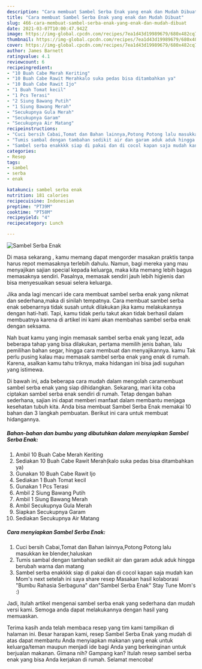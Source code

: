 ```yaml
---
description: "Cara membuat Sambel Serba Enak yang enak dan Mudah Dibuat"
title: "Cara membuat Sambel Serba Enak yang enak dan Mudah Dibuat"
slug: 466-cara-membuat-sambel-serba-enak-yang-enak-dan-mudah-dibuat
date: 2021-03-07T10:00:47.942Z
image: https://img-global.cpcdn.com/recipes/7ea1d43d19989679/680x482cq70/sambel-serba-enak-foto-resep-utama.jpg
thumbnail: https://img-global.cpcdn.com/recipes/7ea1d43d19989679/680x482cq70/sambel-serba-enak-foto-resep-utama.jpg
cover: https://img-global.cpcdn.com/recipes/7ea1d43d19989679/680x482cq70/sambel-serba-enak-foto-resep-utama.jpg
author: James Barnett
ratingvalue: 4.1
reviewcount: 6
recipeingredient:
- "10 Buah Cabe Merah Keriting"
- "10 Buah Cabe Rawit Merahkalo suka pedas bisa ditambahkan ya"
- "10 Buah Cabe Rawit Ijo"
- "1 Buah Tomat kecil"
- "1 Pcs Terasi"
- "2 Siung Bawang Putih"
- "1 Siung Bawang Merah"
- "Secukupnya Gula Merah"
- "Secukupnya Garam"
- "Secukupnya Air Matang"
recipeinstructions:
- "Cuci bersih Cabai,Tomat dan Bahan lainnya,Potong Potong lalu masukkan ke blender,haluskan"
- "Tumis sambal dengan tambahan sedikit air dan garam aduk aduk hingga berubah warna dan matang"
- "Sambel serba enakkkk siap di pakai dan di cocol kapan saja mudah kan Mom&#39;s next setelah ini saya share resep Masakan hasil kolaborasi &#34;Bumbu Rahasia Serbaguna&#34; dan&#34;Sambel Serba Enak&#34; Stay Tune Mom&#39;s :)"
categories:
- Resep
tags:
- sambel
- serba
- enak

katakunci: sambel serba enak 
nutrition: 181 calories
recipecuisine: Indonesian
preptime: "PT39M"
cooktime: "PT58M"
recipeyield: "4"
recipecategory: Lunch

---
```



![Sambel Serba Enak](https://img-global.cpcdn.com/recipes/7ea1d43d19989679/680x482cq70/sambel-serba-enak-foto-resep-utama.jpg)

Di masa  sekarang , kamu memang dapat mengorder masakan praktis tanpa harus repot memasaknya terlebih dahulu. Namun, bagi mereka yang mau menyajikan sajian special kepada keluarga, maka kita memang lebih bagus memasaknya sendiri. Pasalnya, memasak sendiri jauh lebih higienis dan bisa menyesuaikan sesuai selera keluarga.

Jika anda lagi mencari ide cara membuat sambel serba enak yang nikmat dan sederhana,maka di sinilah tempatnya. Cara membuat sambel serba enak  sebenarnya tidak susah untuk dilakukan jika kamu melakukannya dengan hati-hati. Tapi, kamu tidak perlu takut akan tidak berhasil dalam membuatnya 
karena di artikel ini kami akan membahas sambel serba enak dengan seksama.  



Nah buat kamu yang ingin memasak sambel serba enak yang lezat, ada beberapa tahap yang bisa dilakukan, pertama memilih jenis bahan, lalu pemilihan bahan segar, hingga cara membuat dan menyajikannya. kamu Tak perlu pusing kalau mau memasak sambel serba enak yang enak di rumah. Karena, asalkan kamu  tahu triknya, maka hidangan ini bisa jadi suguhan yang istimewa.

Di bawah ini, ada beberapa cara mudah dalam mengolah caramembuat sambel serba enak yang siap dihidangkan. Sekarang, mari kita coba ciptakan sambel serba enak sendiri di rumah. Tetap dengan bahan sederhana, sajian ini dapat memberi manfaat dalam membantu menjaga kesehatan tubuh kita. Anda bisa membuat Sambel Serba Enak memakai 10 bahan dan 3 langkah pembuatan. Berikut ini cara untuk membuat hidangannya.

<!--inarticleads1-->

##### Bahan-bahan dan bumbu yang dibutuhkan dalam menyiapkan Sambel Serba Enak:

1. Ambil 10 Buah Cabe Merah Keriting
1. Sediakan 10 Buah Cabe Rawit Merah(kalo suka pedas bisa ditambahkan ya)
1. Gunakan 10 Buah Cabe Rawit Ijo
1. Sediakan 1 Buah Tomat kecil
1. Gunakan 1 Pcs Terasi
1. Ambil 2 Siung Bawang Putih
1. Ambil 1 Siung Bawang Merah
1. Ambil Secukupnya Gula Merah
1. Siapkan Secukupnya Garam
1. Sediakan Secukupnya Air Matang




<!--inarticleads2-->

##### Cara menyiapkan Sambel Serba Enak:

1. Cuci bersih Cabai,Tomat dan Bahan lainnya,Potong Potong lalu masukkan ke blender,haluskan
1. Tumis sambal dengan tambahan sedikit air dan garam aduk aduk hingga berubah warna dan matang
1. Sambel serba enakkkk siap di pakai dan di cocol kapan saja mudah kan Mom&#39;s next setelah ini saya share resep Masakan hasil kolaborasi &#34;Bumbu Rahasia Serbaguna&#34; dan&#34;Sambel Serba Enak&#34; Stay Tune Mom&#39;s :)




Jadi, itulah artikel mengenai  sambel serba enak  yang sederhana dan mudah versi kami. Semoga anda dapat melakukannya dengan hasil yang memuaskan. 

Terima kasih anda telah membaca resep yang tim kami tampilkan di halaman ini. Besar harapan kami, resep  Sambel Serba Enak yang mudah di atas dapat membantu Anda menyiapkan makanan yang enak untuk keluarga/teman maupun menjadi ide bagi Anda yang berkeinginan untuk berjualan makanan. Gimana nih? Gampang kan? Itulah resep sambel serba enak yang bisa Anda kerjakan di rumah. Selamat mencoba!


